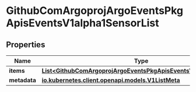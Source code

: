 

# GithubComArgoprojArgoEventsPkgApisEventsV1alpha1SensorList


## Properties

Name | Type | Description | Notes
------------ | ------------- | ------------- | -------------
**items** | [**List&lt;GithubComArgoprojArgoEventsPkgApisEventsV1alpha1Sensor&gt;**](GithubComArgoprojArgoEventsPkgApisEventsV1alpha1Sensor.md) |  |  [optional]
**metadata** | [**io.kubernetes.client.openapi.models.V1ListMeta**](io.kubernetes.client.openapi.models.V1ListMeta.md) |  |  [optional]




